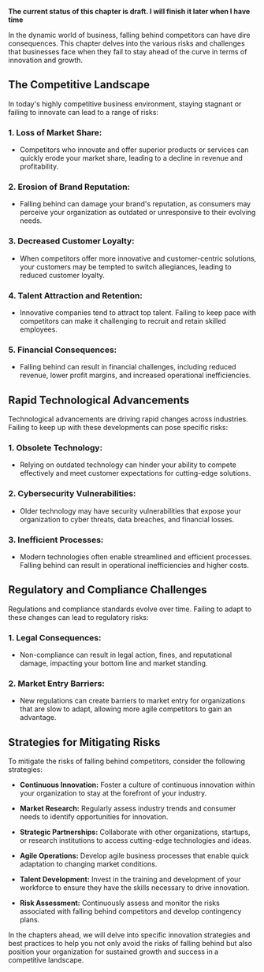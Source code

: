 **The current status of this chapter is draft. I will finish it later when I have time**

In the dynamic world of business, falling behind competitors can have dire consequences. This chapter delves into the various risks and challenges that businesses face when they fail to stay ahead of the curve in terms of innovation and growth.

The Competitive Landscape
-------------------------

In today's highly competitive business environment, staying stagnant or failing to innovate can lead to a range of risks:

### 1. **Loss of Market Share:**

* Competitors who innovate and offer superior products or services can quickly erode your market share, leading to a decline in revenue and profitability.

### 2. **Erosion of Brand Reputation:**

* Falling behind can damage your brand's reputation, as consumers may perceive your organization as outdated or unresponsive to their evolving needs.

### 3. **Decreased Customer Loyalty:**

* When competitors offer more innovative and customer-centric solutions, your customers may be tempted to switch allegiances, leading to reduced customer loyalty.

### 4. **Talent Attraction and Retention:**

* Innovative companies tend to attract top talent. Failing to keep pace with competitors can make it challenging to recruit and retain skilled employees.

### 5. **Financial Consequences:**

* Falling behind can result in financial challenges, including reduced revenue, lower profit margins, and increased operational inefficiencies.

Rapid Technological Advancements
--------------------------------

Technological advancements are driving rapid changes across industries. Failing to keep up with these developments can pose specific risks:

### 1. **Obsolete Technology:**

* Relying on outdated technology can hinder your ability to compete effectively and meet customer expectations for cutting-edge solutions.

### 2. **Cybersecurity Vulnerabilities:**

* Older technology may have security vulnerabilities that expose your organization to cyber threats, data breaches, and financial losses.

### 3. **Inefficient Processes:**

* Modern technologies often enable streamlined and efficient processes. Falling behind can result in operational inefficiencies and higher costs.

Regulatory and Compliance Challenges
------------------------------------

Regulations and compliance standards evolve over time. Failing to adapt to these changes can lead to regulatory risks:

### 1. **Legal Consequences:**

* Non-compliance can result in legal action, fines, and reputational damage, impacting your bottom line and market standing.

### 2. **Market Entry Barriers:**

* New regulations can create barriers to market entry for organizations that are slow to adapt, allowing more agile competitors to gain an advantage.

Strategies for Mitigating Risks
-------------------------------

To mitigate the risks of falling behind competitors, consider the following strategies:

* **Continuous Innovation:** Foster a culture of continuous innovation within your organization to stay at the forefront of your industry.

* **Market Research:** Regularly assess industry trends and consumer needs to identify opportunities for innovation.

* **Strategic Partnerships:** Collaborate with other organizations, startups, or research institutions to access cutting-edge technologies and ideas.

* **Agile Operations:** Develop agile business processes that enable quick adaptation to changing market conditions.

* **Talent Development:** Invest in the training and development of your workforce to ensure they have the skills necessary to drive innovation.

* **Risk Assessment:** Continuously assess and monitor the risks associated with falling behind competitors and develop contingency plans.

In the chapters ahead, we will delve into specific innovation strategies and best practices to help you not only avoid the risks of falling behind but also position your organization for sustained growth and success in a competitive landscape.

